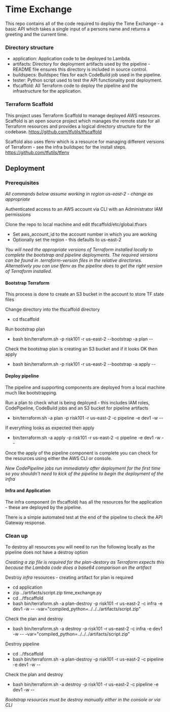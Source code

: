 # Time Exchange

This repo contains all of the code required to deploy the Time Exchange - a basic API which takes a single input of a persons name and returns a greeting and the current time.

### Directory structure

- application: Application code to be deployed to Lambda.
- artifacts: Directory for deployment artifacts used by the pipeline - README file ensures this directory is included in source control.
- buildspecs: Buildspec files for each CodeBuild job used in the pipeline.
- tester: Python script used to test the API functionality post deployment.
- tfscaffold: All Terraform code to deploy the pipeline and the infrastructure for the application.

### Terraform Scaffold

This project uses Terraform Scaffold to manage deployed AWS resources. Scaffold is an open source project which manages the remote state for all Terraform resources and provides a logical directory structure for the codebase.
https://github.com/tfutils/tfscaffold

Scaffold also uses tfenv which is a resource for managing different versions of Terraform - see the infra buildspec for the install steps.
https://github.com/tfutils/tfenv

## Deployment

### Prerequisites 

*All commands below assume working in region us-east-2 - change as appropriate*

Authenticated access to an AWS account via CLI with an Administrator IAM permissions

Clone the repo to local machine and edit tfscaffold/etc/global.tfvars
- Set aws_account_id to the account number in which you are working
- Optionally set the region - this defaults to us-east-2

*You will need the appropriate versions of Terraform installed locally to complete the bootstrap and pipeline deployments. The required versions can be found in .terraform-version files in the relative directories. Alternatively you can use tfenv as the pipeline does to get the right version of Terraform installed.*

#### Bootstrap Terraform
This process is done to create an S3 bucket in the account to store TF state files

Change directory into the tfscaffold directory
- cd tfscaffold

Run bootstrap plan
- bash bin/terraform.sh -p risk101 -r us-east-2 --bootstrap -a plan --

Check the bootstrap plan is creating an S3 bucket and if it looks OK then apply
- bash bin/terraform.sh -p risk101 -r us-east-2 --bootstrap -a apply --

#### Deploy pipeline

The pipeline and supporting components are deployed from a local machine much like bootstrapping.

Run a plan to check what is being deployed - this includes IAM roles, CodePipeline, CodeBuild jobs and an S3 bucket for pipeline artifacts
- bin/terraform.sh -a plan -p risk101 -r us-east-2 -c pipeline -e dev1 -w --

If everything looks as expected then apply
- bin/terraform.sh -a apply -p risk101 -r us-east-2 -c pipeline -e dev1 -w --

Once the apply of the pipeline component is complete you can check for the resources using either the AWS CLI or console.

*New CodePipeline jobs run immediately after deployment for the first time so you shouldn't need to kick of the pipeline to begin the deployment of the infra*

#### Infra and Application

The infra component (in tfscaffold) has all the resources for the application - these are deployed by the pipeline.

There is a simple automated test at the end of the pipeline to check the API Gateway response.

### Clean up

To destroy all resources you will need to run the following locally as the pipeline does not have a destroy option

*Creating a zip file is required for the plan-destory as Terraform expects this because the Lambda code does a base64 comparison on the artifact*

Destroy _infra_ resources - creating artifact for plan is required
- cd application
- zip ../artifacts/script.zip time_exchange.py
- cd ../tfscaffold
- bash bin/terraform.sh -a plan-destroy -p risk101 -r us-east-2 -c infra -e dev1 -w -- -var="compiled_python=../../../artifacts/script.zip"

Check the plan and destroy
- bash bin/terraform.sh -a destroy -p risk101 -r us-east-2 -c infra -e dev1 -w -- -var="compiled_python=../../../artifacts/script.zip"

Destroy pipeline
- cd ../tfscaffold
- bash bin/terraform.sh -a plan-destroy -p risk101 -r us-east-2 -c pipeline -e dev1 -w --

Check the plan and destroy
- bash bin/terraform.sh -a destroy -p risk101 -r us-east-2 -c pipeline -e dev1 -w --

*Bootstrap resources must be destroy manually either in the console or via CLI*
